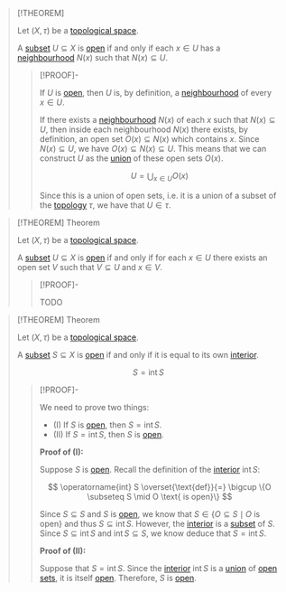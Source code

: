 >[!THEOREM]
>
>Let $(X, \tau)$ be a [topological space](Topological%20Space.md).
>
>A [subset](../../Set%20Theory/Subset.md) $U \subseteq X$ is [open](Open%20Subset.md) if and only if each $x \in U$ has a [neighbourhood](Neighbourhoods.md) $N(x)$ such that $N(x) \subseteq U$.
>
>>[!PROOF]-
>>
>>If $U$ is [open](Open%20Subset.md), then $U$ is, by definition, a [neighbourhood](Neighbourhoods.md) of every $x \in U$.
>>
>>If there exists a [neighbourhood](Neighbourhoods.md) $N(x)$ of each $x$ such that $N(x) \subseteq U$, then inside each neighbourhood $N(x)$ there exists, by definition, an open set $O(x) \subseteq N(x)$ which contains $x$. Since $N(x) \subseteq U$, we have $O(x) \subseteq N(x) \subseteq U$. This means that we can construct $U$ as the [union](../../Set%20Theory/Collections/Union%20of%20a%20Collection.md) of these open sets $O(x)$.
>>
>>$$
>>U = \bigcup_{x \in U} O(x)
>>$$
>>
>>Since this is a union of open sets, i.e. it is a union of a subset of the [topology](Topology.md) $\tau$, we have that $U \in \tau$. 
>>
>

>[!THEOREM] Theorem
>
>Let $(X, \tau)$ be a [topological space](Topological%20Space.md).
>
>A [subset](../../Set%20Theory/Subset.md) $U \subseteq X$ is [open](Open%20Subset.md) if and only if for each $x \in U$ there exists an open set $V$ such that $V \subseteq U$ and $x \in V$.
>
>>[!PROOF]-
>>
>>TODO
>>
>

>[!THEOREM] Theorem
>
>Let $(X, \tau)$ be a [topological space](Topological%20Space.md).
>
>A [subset](../../Set%20Theory/Subset.md) $S \subseteq X$ is [open](Open%20Subset.md) if and only if it is equal to its own [interior](../Interior,%20Exterior,%20Boundary/Interior/Interior.md).
>
>$$
>S = \operatorname{int} S
>$$
>
>>[!PROOF]-
>>
>>We need to prove two things:
>>- (I) If $S$ is [open](Open%20Subset.md), then $S = \operatorname{int} S$.
>>- (II) If $S = \operatorname{int} S$, then $S$ is [open](Open%20Subset.md).
>>
>>**Proof of (I):**
>>
>>Suppose $S$ is [open](Open%20Subset.md). Recall the definition of the [interior](../Interior,%20Exterior,%20Boundary/Interior/Interior.md) $\operatorname{int} S$:
>>
>>$$
>>\operatorname{int} S \overset{\text{def}}{=} \bigcup \{O \subseteq S \mid O \text{ is open}\}
>>$$
>>
>>Since $S\subseteq S$ and $S$ is [open](Open%20Subset.md), we know that $S \in \{O \subseteq S \mid O \text{ is open}\}$ and thus $S \subseteq \operatorname{int} S$. However, the [interior](../Interior,%20Exterior,%20Boundary/Interior/Interior.md) is a [subset](../../Set%20Theory/Subset.md) of $S$. Since $S \subseteq \operatorname{int} S$ and $\operatorname{int} S \subseteq S$, we know deduce that $S = \operatorname{int} S$.
>>
>>**Proof of (II):**
>>
>>Suppose that $S = \operatorname{int} S$. Since the [interior](../Interior,%20Exterior,%20Boundary/Interior/Interior.md) $\operatorname{int} S$ is a [union](../../Set%20Theory/Collections/Union%20of%20a%20Collection.md) of [open sets](Open%20Subset.md), it is itself [open](Open%20Subset.md). Therefore, $S$ is [open](Open%20Subset.md).
>>
>